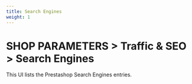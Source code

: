 ```yaml
---
title: Search Engines
weight: 1
---
```

# SHOP PARAMETERS > Traffic & SEO > Search Engines

This UI lists the Prestashop Search Engines entries.
